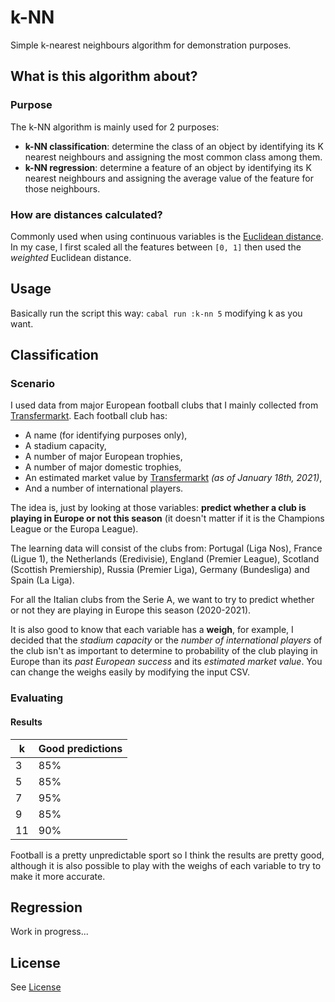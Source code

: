 # k-NN
Simple k-nearest neighbours algorithm for demonstration purposes.

## What is this algorithm about?
### Purpose
The k-NN algorithm is mainly used for 2 purposes:
- **k-NN classification**: determine the class of an object by identifying its K nearest neighbours and assigning the most common class among them.
- **k-NN regression**: determine a feature of an object by identifying its K nearest neighbours and assigning the average value of the feature for those neighbours.

### How are distances calculated?
Commonly used when using continuous variables is the [Euclidean distance](https://en.wikipedia.org/wiki/Euclidean_distance). In my case, I first scaled all the features between `[0, 1]` then used the *weighted* Euclidean distance.

## Usage
Basically run the script this way: `cabal run :k-nn 5` modifying k as you want.

## Classification
### Scenario
I used data from major European football clubs that I mainly collected from [Transfermarkt](https://www.transfermarkt.pt). Each football club has:
- A name (for identifying purposes only),
- A stadium capacity,
- A number of major European trophies,
- A number of major domestic trophies,
- An estimated market value by [Transfermarkt](https://www.transfermarkt.pt) *(as of January 18th, 2021)*,
- And a number of international players.

The idea is, just by looking at those variables: **predict whether a club is playing in Europe or not this season** (it doesn't matter if it is the Champions League or the Europa League).

The learning data will consist of the clubs from: Portugal (Liga Nos), France (Ligue 1), the Netherlands (Eredivisie), England (Premier League), Scotland (Scottish Premiership), Russia (Premier Liga), Germany (Bundesliga) and Spain (La Liga).

For all the Italian clubs from the Serie A, we want to try to predict whether or not they are playing in Europe this season (2020-2021).

It is also good to know that each variable has a **weigh**, for example, I decided that the *stadium capacity* or the *number of international players* of the club isn't as important to determine to probability of the club playing in Europe than its *past European success* and its *estimated market value*. You can change the weighs easily by modifying the input CSV.

### Evaluating
#### Results
| k  | Good predictions |
|----|------------------|
| 3  | 85%              |
| 5  | 85%              |
| 7  | 95%              |
| 9  | 85%              |
| 11 | 90%              |

Football is a pretty unpredictable sport so I think the results are pretty good, although it is also possible to play with the weighs of each variable to try to make it more accurate.

## Regression
Work in progress...

## License
See [License](LICENSE)